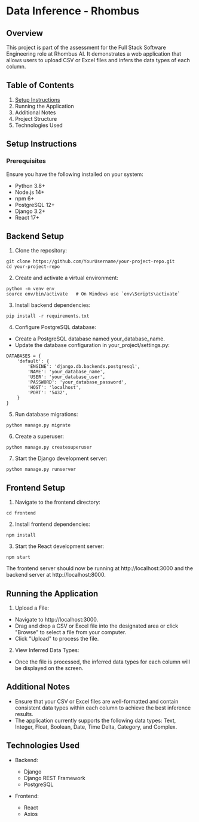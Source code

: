 # Data Inference - Rhombus
## Overview
This project is part of the assessment for the Full Stack Software Engineering role at Rhombus AI. It demonstrates a web application that allows users to upload CSV or Excel files and infers the data types of each column.

## Table of Contents
1. [Setup Instructions](#)
2. Running the Application
3. Additional Notes
4. Project Structure
5. Technologies Used

## Setup Instructions
### Prerequisites
Ensure you have the following installed on your system:

- Python 3.8+
- Node.js 14+
- npm 6+
- PostgreSQL 12+
- Django 3.2+
- React 17+

## Backend Setup
1. Clone the repository:
```
git clone https://github.com/YourUsername/your-project-repo.git
cd your-project-repo
```

2. Create and activate a virtual environment:
```
python -m venv env
source env/bin/activate   # On Windows use `env\Scripts\activate`
```

3. Install backend dependencies:
```
pip install -r requirements.txt
```

4. Configure PostgreSQL database:
- Create a PostgreSQL database named your_database_name.
- Update the database configuration in your_project/settings.py:
```
DATABASES = {
    'default': {
        'ENGINE': 'django.db.backends.postgresql',
        'NAME': 'your_database_name',
        'USER': 'your_database_user',
        'PASSWORD': 'your_database_password',
        'HOST': 'localhost',
        'PORT': '5432',
    }
}
```
5. Run database migrations:
```
python manage.py migrate
```

6. Create a superuser:
```
python manage.py createsuperuser
```

7. Start the Django development server:
```
python manage.py runserver
```
## Frontend Setup
1. Navigate to the frontend directory:
```
cd frontend
```
2. Install frontend dependencies:
```
npm install
```
3. Start the React development server:
```
npm start
```
The frontend server should now be running at http://localhost:3000 and the backend server at http://localhost:8000.
## Running the Application
1. Upload a File:
- Navigate to http://localhost:3000.
- Drag and drop a CSV or Excel file into the designated area or click "Browse" to select a file from your computer.
- Click "Upload" to process the file.

2. View Inferred Data Types:
- Once the file is processed, the inferred data types for each column will be displayed on the screen.

## Additional Notes
- Ensure that your CSV or Excel files are well-formatted and contain consistent data types within each column to achieve the best inference results.
- The application currently supports the following data types: Text, Integer, Float, Boolean, Date, Time Delta, Category, and Complex.
## Technologies Used
- Backend:
  - Django
  - Django REST Framework
  - PostgreSQL

- Frontend:
  - React
  - Axios
